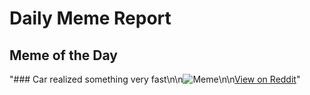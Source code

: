 # Daily Meme Report

## Meme of the Day
"### Car realized something very fast\n\n![Meme](https://i.redd.it/8c4ghep9y8ff1.png)\n\n[View on Reddit](https://redd.it/1m9xvwh)"

